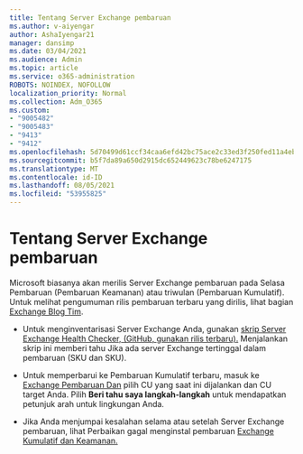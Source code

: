 ```yaml
---
title: Tentang Server Exchange pembaruan
ms.author: v-aiyengar
author: AshaIyengar21
manager: dansimp
ms.date: 03/04/2021
ms.audience: Admin
ms.topic: article
ms.service: o365-administration
ROBOTS: NOINDEX, NOFOLLOW
localization_priority: Normal
ms.collection: Adm_O365
ms.custom:
- "9005482"
- "9005483"
- "9413"
- "9412"
ms.openlocfilehash: 5d70499d61ccf34caa6efd42bc75ace2c33ed3f250fed11a4eba0ae040caa9bf
ms.sourcegitcommit: b5f7da89a650d2915dc652449623c78be6247175
ms.translationtype: MT
ms.contentlocale: id-ID
ms.lasthandoff: 08/05/2021
ms.locfileid: "53955825"
---
```

# <a name="about-exchange-server-updates"></a>Tentang Server Exchange pembaruan

Microsoft biasanya akan merilis Server Exchange pembaruan pada Selasa Pembaruan (Pembaruan Keamanan) atau triwulan (Pembaruan Kumulatif). Untuk melihat pengumuman rilis pembaruan terbaru yang dirilis, lihat bagian [Exchange Blog Tim](https://aka.ms/ehlo).

- Untuk menginventarisasi Server Exchange Anda, gunakan [skrip Server Exchange Health Checker, (GitHub, gunakan rilis terbaru).](https://aka.ms/ExchangeHealthChecker) Menjalankan skrip ini memberi tahu Jika ada server Exchange tertinggal dalam pembaruan (SKU dan SKU).

- Untuk memperbarui ke Pembaruan Kumulatif terbaru, masuk ke [Exchange Pembaruan Dan](https://aka.ms/ExchangeUpdateWizard) pilih CU yang saat ini dijalankan dan CU target Anda. Pilih **Beri tahu saya langkah-langkah** untuk mendapatkan petunjuk arah untuk lingkungan Anda.

- Jika Anda menjumpai kesalahan selama atau setelah Server Exchange pembaruan, lihat Perbaikan gagal menginstal pembaruan [Exchange Kumulatif dan Keamanan.](https://docs.microsoft.com/exchange/troubleshoot/client-connectivity/exchange-security-update-issues)
